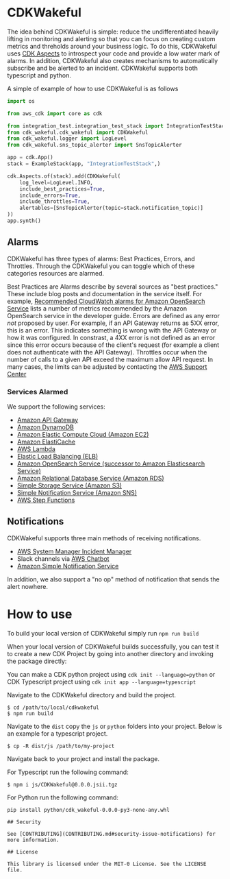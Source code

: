 # CDKWakeful

The idea behind CDKWakeful is simple: reduce the undifferentiated heavily lifting in monitoring and alerting so that you
can focus on creating custom metrics and threholds around your business logic.  To do this, CDKWakeful uses
[CDK Aspects](https://docs.aws.amazon.com/cdk/latest/guide/aspects.html) to introspect your code and provide a low
water mark of alarms.  In addition, CDKWakeful also creates mechanisms to automatically subscribe and be alerted to an
incident.  CDKWakeful supports both typescript and python.

A simple of example of how to use CDKWakeful is as follows

```python
import os

from aws_cdk import core as cdk

from integration_test.integration_test_stack import IntegrationTestStack
from cdk_wakeful.cdk_wakeful import CDKWakeful
from cdk_wakeful.logger import LogLevel
from cdk_wakeful.sns_topic_alerter import SnsTopicAlerter

app = cdk.App()
stack = ExampleStack(app, "IntegrationTestStack",)

cdk.Aspects.of(stack).add(CDKWakeful(
    log_level=LogLevel.INFO,
    include_best_practices=True,
    include_errors=True,
    include_throttles=True,
    alertables=[SnsTopicAlerter(topic=stack.notification_topic)]
))
app.synth()
```

## Alarms

CDKWakeful has three types of alarms: Best Practices, Errors, and Throttles.  Through the CDKWakeful you can toggle
which of these categories resources are alarmed.

Best Practices are Alarms describe by several sources as "best practices."  These include blog posts and documentation in
the service itself.  For example, [Recommended CloudWatch alarms for Amazon OpenSearch Service](https://docs.aws.amazon.com/opensearch-service/latest/developerguide/cloudwatch-alarms.html)
lists a number of metrics recommended by the Amazon OpenSearch service in the developer guide.  Errors are defined as any
error *not* proposed by user.  For example, if an API Gateway returns as 5XX error, this is an error.  This indicates something
is wrong with the API Gateway or how it was configured.  In constrast, a 4XX error is not defined as an error since this error
occurs because of the client's request (for example a client does not authenticate with the API Gateway).  Throttles
occur when the number of calls to a given API exceed the maximum allow API request.  In many cases, the limits can be
adjusted by contacting the [AWS Support Center](https://console.aws.amazon.com/support/home#/)

### Services Alarmed

We support the following services:

* [Amazon API Gateway](https://aws.amazon.com/api-gateway/)
* [Amazon DynamoDB](https://aws.amazon.com/dynamodb/)
* [Amazon Elastic Compute Cloud (Amazon EC2)](https://aws.amazon.com/pm/ec2/)
* [Amazon ElastiCache](https://aws.amazon.com/elasticache/)
* [AWS Lambda](https://aws.amazon.com/lambda/)
* [Elastic Load Balancing (ELB)](https://aws.amazon.com/elasticloadbalancing/)
* [Amazon OpenSearch Service (successor to Amazon Elasticsearch Service)](https://aws.amazon.com/opensearch-service/)
* [Amazon Relational Database Service (Amazon RDS)](https://aws.amazon.com/rds/)
* [Simple Storage Service (Amazon S3)](https://aws.amazon.com/s3/)
* [Simple Notification Service (Amazon SNS)](https://aws.amazon.com/sns/)
* [AWS Step Functions](https://aws.amazon.com/step-functions/)

## Notifications

CDKWakeful supports three main methods of receiving notifications.

* [AWS System Manager Incident Manager](https://docs.aws.amazon.com/systems-manager/latest/userguide/incident-manager.html)
* Slack channels via [AWS Chatbot](https://aws.amazon.com/chatbot/)
* [Amazon Simple Notification Service](https://aws.amazon.com/sns/)

In addition, we also support a "no op" method of notification that sends the alert nowhere.

# How to use

To build your local version of CDKWakeful simply run `npm run build`

When your local version of CDKWakeful builds successfully, you can test it to create
a new CDK Project by going into another directory and invoking the package directly:

You can make a CDK python project using `cdk init --language=python` or CDK Typescript project using `cdk init app --language=typescript`

Navigate to the CDKWakeful directory and build the project.

```console
$ cd /path/to/local/cdkwakeful
$ npm run build
```

Navigate to the `dist` copy the `js` or `python` folders into your project.  Below is an example for a typescript project.

```console
$ cp -R dist/js /path/to/my-project
```

Navigate back to your project and install the package.

For Typescript run the following command:

```console
$ npm i js/CDKWakeful@0.0.0.jsii.tgz
```

For Python run the following command:

```console
pip install python/cdk_wakeful-0.0.0-py3-none-any.whl

## Security

See [CONTRIBUTING](CONTRIBUTING.md#security-issue-notifications) for more information.

## License

This library is licensed under the MIT-0 License. See the LICENSE file.

